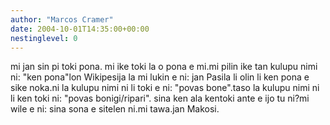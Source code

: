 ```yaml
---
author: "Marcos Cramer"
date: 2004-10-01T14:35:00+00:00
nestinglevel: 0
---
```

mi jan sin pi toki pona. mi ike toki la o pona e mi.mi pilin ike tan kulupu nimi ni: "ken pona"lon Wikipesija la mi lukin e ni: jan Pasila li olin li ken pona e sike noka.ni la kulupu nimi ni li toki e ni: "povas bone".taso la kulupu nimi ni li ken toki ni: "povas bonigi/ripari". sina ken ala kentoki ante e ijo tu ni?mi wile e ni: sina sona e sitelen ni.mi tawa.jan Makosi.